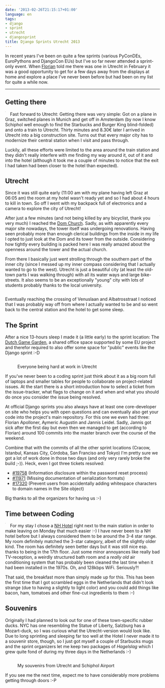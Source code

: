 ```yaml
---
date: '2013-02-26T21:15:17+01:00'
language: en
tags:
- django
- sprint
- utrecht
- djangosprint
title: Django Sprints Utrecht 2013
---
```


    
In recent years I've been on quite a few sprints (various PyConDEs, EuroPythons and DjangoCon EUs) but I've so far never attended a sprint-only event. When [Florian][flo] told me there was one in Utrecht in February it was a good opportunity to get for a few days away from the displays at home and explore a place I've never been before but had been on my list for quite a while now.

---------------

## Getting there

<img src="http://photos.h10n.me/Events/Django-Sprint-2013-Utrecht/i-DwKdM2Z/0/M/DSC00507-M.jpg" alt="" style="float:left;margin:0 1em 1em 0;border:1px solid #DDD" />Fast forward to Utrecht: Getting there was very simple: Got on a plane in Graz, switched planes in Munich and get off in Amsterdam (by now I know Schiphol well enough to find the Starbucks and Burger King blind-folded) and onto a train to Utrecht. Thirty minutes and 8.30€ later I arrived in Utrecht into a big construction site. Turns out that every major city has to modernize their central station when I visit and pass through.

Luckily, all these efforts were limited to the area around the train station and they didn't really interfere with me finding my way around it, out of it and into the hotel (although it took me a couple of minutes to notice that the exit I had taken had been closer to the hotel than expected).


## Utrecht

Since it was still quite early (11:00 am with my plane having left Graz at 06:05 am) the room at my hotel wasn't ready yet and so I had about 4 hours to kill in town. So off I went with my backpack full of electronics and a camera to explore the city of Utrecht!

<img src="http://photos.h10n.me/Events/Django-Sprint-2013-Utrecht/i-9ZWTWWm/0/M/DSC00521-M.jpg"  style="float:right;margin:0 0 1em 1em;border:1px solid #DDD" alt=""/>After just a few minutes (and not being killed by any bicyclist, thank you very much) I reached the [Dom Church][dom]. Sadly, as with apparently every major site nowadays, the tower itself was undergoing renovations. Having seen probably more than enough clerical buildings from the inside in my life I opted to just look at the Dom and its tower from the outside. Considering how tightly every building is packed here I was really amazed about the openness around the tower and the actual church.

From there I basically just went strolling through the southern part of the inner city (since I messed up my inner compass considering that I actually wanted to go to the west). Utrecht is just a beautiful city (at least the old-town parts I was walking through) with all its water ways and large bike-streets. It also seems to be an exceptionally "young" city with lots of students probably thanks to the local university.

<figure>
    <img src="http://photos.h10n.me/Events/Django-Sprint-2013-Utrecht/i-PFK6LkF/0/XL/DSC00540_1_2_tonemapped-2-XL.jpg" alt="" />
</figure>

Eventually reaching the crossing of Venuslaan and Albatrosstraat I noticed that I was probably way off from where I actually wanted to be and so went back to the central station and the hotel to get some sleep.

## The Sprint

After a nice 13-hours sleep I made it (a little early) to the sprint location: The [Dutch Game Garden][dgg], a shared office space supported by some EU project and therefor required to also offer some space for "public" events like the Django sprint :-D

<figure>
<img src="http://photos.h10n.me/Events/Django-Sprint-2013-Utrecht/i-PrXrfRK/0/L/DSC00580-L.jpg" alt="" />
<figcaption><p>Everyone being hard at work in Utrecht</p></figcaption>
</figure>

If you've never been to a coding sprint just think about it as a big room full of laptops and smaller tables for people to collaborate on project-related issues. At the start there is a short introduction how to select a ticket from the issue-tracker, what flags to change on it and when and what you should do once you consider the issue being resolved.

At official Django sprints you also always have at least one core-developer on site who helps you with open questions and can eventually also get your code into the project's main repository. For this one we even had three: Florian Apolloner, Aymeric Augustin and Jannis Leidel. Sadly, Jannis got sick after the first day but even then we managed to get (according to Florian) around 100 commits into the master branch over the course of the weekend.

Combine that with the commits of all the other sprint locations (Cracow, Istanbul, Kansas City, Córdoba, San Franciso and Tokyo) I'm pretty sure we got a lot of work done in those two days (and only very rarely broke the build ;-)). Heck, even I got three tickets resolved:

* [#19758][19758] (Information disclosure within the password reset process)
* [#11971][11971] (Missing documentation of serialization formats)
* [#17320][17320] (Prevent users from accidentally adding whitespace characters to domain names in the Site object)

Big thanks to all the organizers for having us :-)

[19758]: https://code.djangoproject.com/ticket/19758
[11971]: https://code.djangoproject.com/ticket/11971
[17320]: https://code.djangoproject.com/ticket/17320


## Time between Coding

<img src="http://photos.h10n.me/Events/Django-Sprint-2013-Utrecht/i-JnmRPwK/0/M/DSC00586-M.jpg" style="float:left;margin:0 1em 1em 0;border:1px solid #DDD" alt=""/>For my stay I chose a [NH Hotel][hotel] right next to the main station in order to make leaving on Monday that much easier :-) I have never been to a NH hotel before but I always considered them to be around the 3-4 star range. My room definitely matched the 3-star category, albeit of the slightly older kind. The room has definitely seen better days but it was still nice esp. thanks to being in the 17th floor. Just some minor annoyances like really bad TV-reception, a weirdly structured bath room and a *really old* air conditioning system that has probably been cleaned the last time when it had been installed in the 1970s. Oh, and 128kbps WiFi. Seriously?!

That said, the breakfast more than simply made up for this. This has been the first time that I got scrambled eggs in the Netherlands that didn't look strange (due to having a slightly to light color) and you could add things like bacon, ham, tomatoes and other fine-cut ingredients to them :-) 

## Souvenirs

Originally I had planned to look out for one of these town-specific rubber ducks. NYC has one resembling the Statue of Liberty, Salzburg has a Mozart-duck, so I was curious what the Utrecht-version would look like. Due to long sprinting and sleeping far too well at the Hotel I never made it to a souvenir store, though, so I just got myself a couple of Starbucks mugs and the sprint organizers let me keep two packages of *Hagelslag* which I grew quite fond of during my three days in the Netherlands :-)

<figure>
<img src="http://photos.h10n.me/Events/Django-Sprint-2013-Utrecht/i-zfqRpwR/0/L/DSC00599-L.jpg" alt="" />
<figcaption><p>My souvenirs from Utrecht and Schiphol Airport</p></figcaption>
</figure>

If you see me the next time, expect me to have considerably more problems getting through doors :-P

[flo]: https://github.com/apollo13
[dom]: http://en.wikipedia.org/wiki/Dom_Tower_of_Utrecht
[dgg]: http://www.dutchgamegarden.nl/
[hotel]: http://www.nh-hotels.com/nh/en/hotels/the-netherlands/utrecht/nh-utrecht.html
